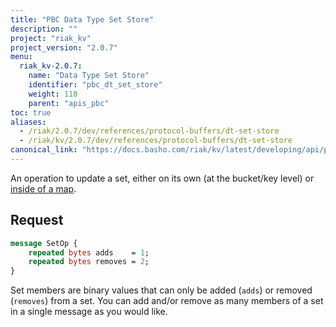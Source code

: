 ```yaml
---
title: "PBC Data Type Set Store"
description: ""
project: "riak_kv"
project_version: "2.0.7"
menu:
  riak_kv-2.0.7:
    name: "Data Type Set Store"
    identifier: "pbc_dt_set_store"
    weight: 118
    parent: "apis_pbc"
toc: true
aliases:
  - /riak/2.0.7/dev/references/protocol-buffers/dt-set-store
  - /riak/kv/2.0.7/dev/references/protocol-buffers/dt-set-store
canonical_link: "https://docs.basho.com/riak/kv/latest/developing/api/protocol-buffers/dt-set-store"
---
```


An operation to update a set, either on its own (at the bucket/key
level) or [inside of a map](/riak/kv/2.0.7/developing/api/protocol-buffers/dt-map-store).

## Request

```protobuf
message SetOp {
    repeated bytes adds    = 1;
    repeated bytes removes = 2;
}
```

Set members are binary values that can only be added (`adds`) or removed
(`removes`) from a set. You can add and/or remove as many members of a
set in a single message as you would like.
